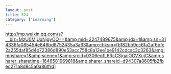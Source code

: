 ```yaml
---
layout: post
title: 524
category: ['Learning']
---
```


http://mp.weixin.qq.com/s?__biz=MzU0MjUxNjgyOQ==&amp;mid=2247489675&amp;idx=1&amp;sn=314336fa085454e848bd8752435a3a63&amp;chksm=fb182bb9cc6fa2af6bfc2a255daf85d4b72386d890e53acc758c8a12ee1be9142cdcac3c3263&amp;mpshare=1&amp;scene=1&amp;srcid=0306eqfL6RcCSjgaiOGVXujC&amp;sharer_sharetime=1646581969818&amp;sharer_shareid=d94307a8605fb2fbec271a8d8c5a0a86#rd]


